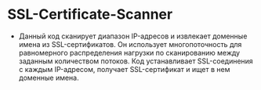 # SSL-Certificate-Scanner
  - Данный код сканирует диапазон IP-адресов и извлекает доменные имена из SSL-сертификатов. Он использует многопоточность для равномерного распределения нагрузки по сканированию между заданным количеством потоков. Код устанавливает SSL-соединения с каждым IP-адресом, получает SSL-сертификат и ищет в нем доменные имена.
